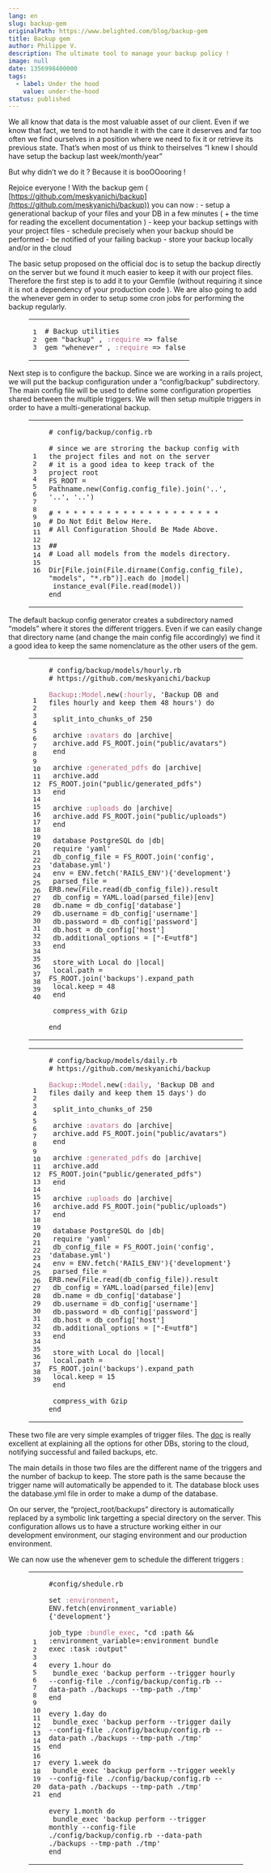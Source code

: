 ```yaml
---
lang: en
slug: backup-gem
originalPath: https://www.belighted.com/blog/backup-gem
title: Backup gem
author: Philippe V.
description: The ultimate tool to manage your backup policy !
image: null
date: 1356998400000
tags:
  - label: Under the hood
    value: under-the-hood
status: published
---
```

We all know that data is the most valuable asset of our client. Even if we know that fact, we tend to not handle it with the care it deserves and far too often we find ourselves in a position where we need to fix it or retrieve its previous state. That’s when most of us think to theirselves “I knew I should have setup the backup last week/month/year”

But why didn’t we do it ? Because it is booOOooring !

Rejoice everyone ! With the backup gem ( [https://github.com/meskyanichi/backup](https://github.com/meskyanichi/backup)) you can now : - setup a generational backup of your files and your DB in a few minutes ( + the time for reading the excellent documentation ) - keep your backup settings with your project files - schedule precisely when your backup should be performed - be notified of your failing backup - store your backup locally and/or in the cloud

The basic setup proposed on the official doc is to setup the backup directly on the server but we found it much easier to keep it with our project files. Therefore the first step is to add it to your Gemfile (without requiring it since it is not a dependency of your production code ). We are also going to add the whenever gem in order to setup some cron jobs for performing the backup regularly.

<figure class="code"><div class="highlight"><table><tbody><tr><td class="gutter"><pre class="line-numbers"><span class="line-number">1</span>
<span class="line-number">2</span>
<span class="line-number">3</span>
</pre></td><td class="code"><pre><code class="ruby"><span class="line"><span class="c1"><span class="comment"># Backup utilities</span></span>
</span><span class="line"><span class="n">gem</span> <span class="s2"><span class="string">"backup"</span></span> <span class="p">,</span> <span class="ss"><span class="symbol">:require</span></span> <span class="o">=&gt;</span> <span class="kp"><span class="keyword">false</span></span>
</span><span class="line"><span class="n">gem</span> <span class="s2"><span class="string">"whenever"</span></span> <span class="p">,</span> <span class="ss"><span class="symbol">:require</span></span> <span class="o">=&gt;</span> <span class="kp"><span class="keyword">false</span></span>
</span></code></pre></td></tr></tbody></table></div></figure>

Next step is to configure the backup. Since we are working in a rails project, we will put the backup configuration under a “config/backup” subdirectory. The main config file will be used to define some configuration properties shared between the multiple triggers. We will then setup multiple triggers in order to have a multi-generational backup.

<figure class="code"><div class="highlight"><table><tbody><tr><td class="gutter"><pre class="line-numbers"><span class="line-number">1</span>
<span class="line-number">2</span>
<span class="line-number">3</span>
<span class="line-number">4</span>
<span class="line-number">5</span>
<span class="line-number">6</span>
<span class="line-number">7</span>
<span class="line-number">8</span>
<span class="line-number">9</span>
<span class="line-number">10</span>
<span class="line-number">11</span>
<span class="line-number">12</span>
<span class="line-number">13</span>
<span class="line-number">14</span>
<span class="line-number">15</span>
<span class="line-number">16</span>
</pre></td><td class="code"><pre><code class="ruby"><span class="line"><span class="c1"><span class="comment"># config/backup/config.rb</span></span>
</span><span class="line">
</span><span class="line"><span class="c1"><span class="comment"># since we are stroring the backup config with the project files and not on the server</span></span>
</span><span class="line"><span class="c1"><span class="comment"># it is a good idea to keep track of the project root</span></span>
</span><span class="line"><span class="no"><span class="constant">FS_ROOT</span></span> <span class="o">=</span> <span class="no"><span class="constant">Pathname</span></span><span class="o">.</span><span class="n">new</span><span class="p">(</span><span class="no"><span class="constant">Config</span></span><span class="o">.</span><span class="n">config_file</span><span class="p">)</span><span class="o">.</span><span class="n">join</span><span class="p">(</span><span class="s1"><span class="string">'..'</span></span><span class="p">,</span> <span class="s1"><span class="string">'..'</span></span><span class="p">,</span> <span class="s1"><span class="string">'..'</span></span><span class="p">)</span>
</span><span class="line">
</span><span class="line"><span class="c1"><span class="comment"># * * * * * * * * * * * * * * * * * * * *</span></span>
</span><span class="line"><span class="c1"><span class="comment"># Do Not Edit Below Here.</span></span>
</span><span class="line"><span class="c1"><span class="comment"># All Configuration Should Be Made Above.</span></span>
</span><span class="line">
</span><span class="line"><span class="c1"><span class="comment">##</span></span>
</span><span class="line"><span class="c1"><span class="comment"># Load all models from the models directory.</span></span>
</span><span class="line">
</span><span class="line"><span class="no"><span class="constant">Dir</span></span><span class="o">[</span><span class="no"><span class="constant">File</span></span><span class="o">.</span><span class="n">join</span><span class="p">(</span><span class="no"><span class="constant">File</span></span><span class="o">.</span><span class="n">dirname</span><span class="p">(</span><span class="no"><span class="constant">Config</span></span><span class="o">.</span><span class="n">config_file</span><span class="p">),</span> <span class="s2"><span class="string">"models"</span></span><span class="p">,</span> <span class="s2"><span class="string">"*.rb"</span></span><span class="p">)</span><span class="o">].</span><span class="n">each</span> <span class="k"><span class="keyword">do</span></span> <span class="o">|</span><span class="n">model</span><span class="o">|</span>
</span><span class="line"> <span class="nb">instance_eval</span><span class="p">(</span><span class="no"><span class="constant">File</span></span><span class="o">.</span><span class="n">read</span><span class="p">(</span><span class="n">model</span><span class="p">))</span>
</span><span class="line"><span class="k"><span class="keyword">end</span></span>
</span></code></pre></td></tr></tbody></table></div></figure>

The default backup config generator creates a subdirectory named “models” where it stores the different triggers. Even if we can easily change that directory name (and change the main config file accordingly) we find it a good idea to keep the same nomenclature as the other users of the gem.

<figure class="code"><div class="highlight"><table><tbody><tr><td class="gutter"><pre class="line-numbers"><span class="line-number">1</span>
<span class="line-number">2</span>
<span class="line-number">3</span>
<span class="line-number">4</span>
<span class="line-number">5</span>
<span class="line-number">6</span>
<span class="line-number">7</span>
<span class="line-number">8</span>
<span class="line-number">9</span>
<span class="line-number">10</span>
<span class="line-number">11</span>
<span class="line-number">12</span>
<span class="line-number">13</span>
<span class="line-number">14</span>
<span class="line-number">15</span>
<span class="line-number">16</span>
<span class="line-number">17</span>
<span class="line-number">18</span>
<span class="line-number">19</span>
<span class="line-number">20</span>
<span class="line-number">21</span>
<span class="line-number">22</span>
<span class="line-number">23</span>
<span class="line-number">24</span>
<span class="line-number">25</span>
<span class="line-number">26</span>
<span class="line-number">27</span>
<span class="line-number">28</span>
<span class="line-number">29</span>
<span class="line-number">30</span>
<span class="line-number">31</span>
<span class="line-number">32</span>
<span class="line-number">33</span>
<span class="line-number">34</span>
<span class="line-number">35</span>
<span class="line-number">36</span>
<span class="line-number">37</span>
<span class="line-number">38</span>
<span class="line-number">39</span>
<span class="line-number">40</span>
</pre></td><td class="code"><pre><code class="ruby"><span class="line"><span class="c1"><span class="comment"># config/backup/models/hourly.rb</span></span>
</span><span class="line"><span class="c1"><span class="comment"># https://github.com/meskyanichi/backup</span></span>
</span><span class="line">
</span><span class="line"><span class="ss"><span class="constant">Backup</span></span><span class="constant"><span class="p">:</span><span class="ss">:Model</span></span><span class="ss"></span><span class="o">.</span><span class="n">new</span><span class="p">(</span><span class="ss"><span class="symbol">:hourly</span></span><span class="p">,</span> <span class="s1"><span class="string">'Backup DB and files hourly and keep them 48 hours'</span></span><span class="p">)</span> <span class="k"><span class="keyword">do</span></span>
</span><span class="line">
</span><span class="line"> <span class="n">split_into_chunks_of</span> <span class="mi"><span class="number">250</span></span>
</span><span class="line">
</span><span class="line"> <span class="n">archive</span> <span class="ss"><span class="symbol">:avatars</span></span> <span class="k"><span class="keyword">do</span></span> <span class="o">|</span><span class="n">archive</span><span class="o">|</span>
</span><span class="line"> <span class="n">archive</span><span class="o">.</span><span class="n">add</span> <span class="no"><span class="constant">FS_ROOT</span></span><span class="o">.</span><span class="n">join</span><span class="p">(</span><span class="s2"><span class="string">"public/avatars"</span></span><span class="p">)</span>
</span><span class="line"> <span class="k"><span class="keyword">end</span></span>
</span><span class="line">
</span><span class="line"> <span class="n">archive</span> <span class="ss"><span class="symbol">:generated_pdfs</span></span> <span class="k"><span class="keyword">do</span></span> <span class="o">|</span><span class="n">archive</span><span class="o">|</span>
</span><span class="line"> <span class="n">archive</span><span class="o">.</span><span class="n">add</span> <span class="no"><span class="constant">FS_ROOT</span></span><span class="o">.</span><span class="n">join</span><span class="p">(</span><span class="s2"><span class="string">"public/generated_pdfs"</span></span><span class="p">)</span>
</span><span class="line"> <span class="k"><span class="keyword">end</span></span>
</span><span class="line">
</span><span class="line"> <span class="n">archive</span> <span class="ss"><span class="symbol">:uploads</span></span> <span class="k"><span class="keyword">do</span></span> <span class="o">|</span><span class="n">archive</span><span class="o">|</span>
</span><span class="line"> <span class="n">archive</span><span class="o">.</span><span class="n">add</span> <span class="no"><span class="constant">FS_ROOT</span></span><span class="o">.</span><span class="n">join</span><span class="p">(</span><span class="s2"><span class="string">"public/uploads"</span></span><span class="p">)</span>
</span><span class="line"> <span class="k"><span class="keyword">end</span></span>
</span><span class="line">
</span><span class="line"> <span class="n">database</span> <span class="no"><span class="constant">PostgreSQL</span></span> <span class="k"><span class="keyword">do</span></span> <span class="o">|</span><span class="n">db</span><span class="o">|</span>
</span><span class="line"> <span class="nb"><span class="keyword">require</span></span> <span class="s1"><span class="string">'yaml'</span></span>
</span><span class="line"> <span class="n">db_config_file</span> <span class="o">=</span> <span class="no"><span class="constant">FS_ROOT</span></span><span class="o">.</span><span class="n">join</span><span class="p">(</span><span class="s1"><span class="string">'config'</span></span><span class="p">,</span> <span class="s1"><span class="string">'database.yml'</span></span><span class="p">)</span>
</span><span class="line"> <span class="n">env</span> <span class="o">=</span> <span class="no"><span class="constant">ENV</span></span><span class="o">.</span><span class="n">fetch</span><span class="p">(</span><span class="s1"><span class="string">'RAILS_ENV'</span></span><span class="p">){</span><span class="s1"><span class="string">'development'</span></span><span class="p">}</span>
</span><span class="line"> <span class="n">parsed_file</span> <span class="o">=</span> <span class="no"><span class="constant">ERB</span></span><span class="o">.</span><span class="n">new</span><span class="p">(</span><span class="no"><span class="constant">File</span></span><span class="o">.</span><span class="n">read</span><span class="p">(</span><span class="n">db_config_file</span><span class="p">))</span><span class="o">.</span><span class="n">result</span>
</span><span class="line"> <span class="n">db_config</span> <span class="o">=</span> <span class="no"><span class="constant">YAML</span></span><span class="o">.</span><span class="n">load</span><span class="p">(</span><span class="n">parsed_file</span><span class="p">)</span><span class="o">[</span><span class="n">env</span><span class="o">]</span>
</span><span class="line"> <span class="n">db</span><span class="o">.</span><span class="n">name</span> <span class="o">=</span> <span class="n">db_config</span><span class="o">[</span><span class="s1"><span class="string">'database'</span></span><span class="o">]</span>
</span><span class="line"> <span class="n">db</span><span class="o">.</span><span class="n">username</span> <span class="o">=</span> <span class="n">db_config</span><span class="o">[</span><span class="s1"><span class="string">'username'</span></span><span class="o">]</span>
</span><span class="line"> <span class="n">db</span><span class="o">.</span><span class="n">password</span> <span class="o">=</span> <span class="n">db_config</span><span class="o">[</span><span class="s1"><span class="string">'password'</span></span><span class="o">]</span>
</span><span class="line"> <span class="n">db</span><span class="o">.</span><span class="n">host</span> <span class="o">=</span> <span class="n">db_config</span><span class="o">[</span><span class="s1"><span class="string">'host'</span></span><span class="o">]</span>
</span><span class="line"> <span class="n">db</span><span class="o">.</span><span class="n">additional_options</span> <span class="o">=</span> <span class="o">[</span><span class="s2"><span class="string">"-E=utf8"</span></span><span class="o">]</span>
</span><span class="line"> <span class="k"><span class="keyword">end</span></span>
</span><span class="line">
</span><span class="line"> <span class="n">store_with</span> <span class="no"><span class="constant">Local</span></span> <span class="k"><span class="keyword">do</span></span> <span class="o">|</span><span class="n">local</span><span class="o">|</span>
</span><span class="line"> <span class="n">local</span><span class="o">.</span><span class="n">path</span> <span class="o">=</span> <span class="no"><span class="constant">FS_ROOT</span></span><span class="o">.</span><span class="n">join</span><span class="p">(</span><span class="s1"><span class="string">'backups'</span></span><span class="p">)</span><span class="o">.</span><span class="n">expand_path</span>
</span><span class="line"> <span class="n">local</span><span class="o">.</span><span class="n">keep</span> <span class="o">=</span> <span class="mi"><span class="number">48</span></span>
</span><span class="line"> <span class="k"><span class="keyword">end</span></span>
</span><span class="line">
</span><span class="line"> <span class="n">compress_with</span> <span class="no"><span class="constant">Gzip</span></span>
</span><span class="line">
</span><span class="line"><span class="k"><span class="keyword">end</span></span>
</span></code></pre></td></tr></tbody></table></div></figure>

<figure class="code"><div class="highlight"><table><tbody><tr><td class="gutter"><pre class="line-numbers"><span class="line-number">1</span>
<span class="line-number">2</span>
<span class="line-number">3</span>
<span class="line-number">4</span>
<span class="line-number">5</span>
<span class="line-number">6</span>
<span class="line-number">7</span>
<span class="line-number">8</span>
<span class="line-number">9</span>
<span class="line-number">10</span>
<span class="line-number">11</span>
<span class="line-number">12</span>
<span class="line-number">13</span>
<span class="line-number">14</span>
<span class="line-number">15</span>
<span class="line-number">16</span>
<span class="line-number">17</span>
<span class="line-number">18</span>
<span class="line-number">19</span>
<span class="line-number">20</span>
<span class="line-number">21</span>
<span class="line-number">22</span>
<span class="line-number">23</span>
<span class="line-number">24</span>
<span class="line-number">25</span>
<span class="line-number">26</span>
<span class="line-number">27</span>
<span class="line-number">28</span>
<span class="line-number">29</span>
<span class="line-number">30</span>
<span class="line-number">31</span>
<span class="line-number">32</span>
<span class="line-number">33</span>
<span class="line-number">34</span>
<span class="line-number">35</span>
<span class="line-number">36</span>
<span class="line-number">37</span>
<span class="line-number">38</span>
<span class="line-number">39</span>
</pre></td><td class="code"><pre><code class="ruby"><span class="line"><span class="c1"><span class="comment"># config/backup/models/daily.rb</span></span>
</span><span class="line"><span class="c1"><span class="comment"># https://github.com/meskyanichi/backup</span></span>
</span><span class="line">
</span><span class="line"><span class="ss"><span class="constant">Backup</span></span><span class="constant"><span class="p">:</span><span class="ss">:Model</span></span><span class="ss"></span><span class="o">.</span><span class="n">new</span><span class="p">(</span><span class="ss"><span class="symbol">:daily</span></span><span class="p">,</span> <span class="s1"><span class="string">'Backup DB and files daily and keep them 15 days'</span></span><span class="p">)</span> <span class="k"><span class="keyword">do</span></span>
</span><span class="line">
</span><span class="line"> <span class="n">split_into_chunks_of</span> <span class="mi"><span class="number">250</span></span>
</span><span class="line">
</span><span class="line"> <span class="n">archive</span> <span class="ss"><span class="symbol">:avatars</span></span> <span class="k"><span class="keyword">do</span></span> <span class="o">|</span><span class="n">archive</span><span class="o">|</span>
</span><span class="line"> <span class="n">archive</span><span class="o">.</span><span class="n">add</span> <span class="no"><span class="constant">FS_ROOT</span></span><span class="o">.</span><span class="n">join</span><span class="p">(</span><span class="s2"><span class="string">"public/avatars"</span></span><span class="p">)</span>
</span><span class="line"> <span class="k"><span class="keyword">end</span></span>
</span><span class="line">
</span><span class="line"> <span class="n">archive</span> <span class="ss"><span class="symbol">:generated_pdfs</span></span> <span class="k"><span class="keyword">do</span></span> <span class="o">|</span><span class="n">archive</span><span class="o">|</span>
</span><span class="line"> <span class="n">archive</span><span class="o">.</span><span class="n">add</span> <span class="no"><span class="constant">FS_ROOT</span></span><span class="o">.</span><span class="n">join</span><span class="p">(</span><span class="s2"><span class="string">"public/generated_pdfs"</span></span><span class="p">)</span>
</span><span class="line"> <span class="k"><span class="keyword">end</span></span>
</span><span class="line">
</span><span class="line"> <span class="n">archive</span> <span class="ss"><span class="symbol">:uploads</span></span> <span class="k"><span class="keyword">do</span></span> <span class="o">|</span><span class="n">archive</span><span class="o">|</span>
</span><span class="line"> <span class="n">archive</span><span class="o">.</span><span class="n">add</span> <span class="no"><span class="constant">FS_ROOT</span></span><span class="o">.</span><span class="n">join</span><span class="p">(</span><span class="s2"><span class="string">"public/uploads"</span></span><span class="p">)</span>
</span><span class="line"> <span class="k"><span class="keyword">end</span></span>
</span><span class="line">
</span><span class="line"> <span class="n">database</span> <span class="no"><span class="constant">PostgreSQL</span></span> <span class="k"><span class="keyword">do</span></span> <span class="o">|</span><span class="n">db</span><span class="o">|</span>
</span><span class="line"> <span class="nb"><span class="keyword">require</span></span> <span class="s1"><span class="string">'yaml'</span></span>
</span><span class="line"> <span class="n">db_config_file</span> <span class="o">=</span> <span class="no"><span class="constant">FS_ROOT</span></span><span class="o">.</span><span class="n">join</span><span class="p">(</span><span class="s1"><span class="string">'config'</span></span><span class="p">,</span> <span class="s1"><span class="string">'database.yml'</span></span><span class="p">)</span>
</span><span class="line"> <span class="n">env</span> <span class="o">=</span> <span class="no"><span class="constant">ENV</span></span><span class="o">.</span><span class="n">fetch</span><span class="p">(</span><span class="s1"><span class="string">'RAILS_ENV'</span></span><span class="p">){</span><span class="s1"><span class="string">'development'</span></span><span class="p">}</span>
</span><span class="line"> <span class="n">parsed_file</span> <span class="o">=</span> <span class="no"><span class="constant">ERB</span></span><span class="o">.</span><span class="n">new</span><span class="p">(</span><span class="no"><span class="constant">File</span></span><span class="o">.</span><span class="n">read</span><span class="p">(</span><span class="n">db_config_file</span><span class="p">))</span><span class="o">.</span><span class="n">result</span>
</span><span class="line"> <span class="n">db_config</span> <span class="o">=</span> <span class="no"><span class="constant">YAML</span></span><span class="o">.</span><span class="n">load</span><span class="p">(</span><span class="n">parsed_file</span><span class="p">)</span><span class="o">[</span><span class="n">env</span><span class="o">]</span>
</span><span class="line"> <span class="n">db</span><span class="o">.</span><span class="n">name</span> <span class="o">=</span> <span class="n">db_config</span><span class="o">[</span><span class="s1"><span class="string">'database'</span></span><span class="o">]</span>
</span><span class="line"> <span class="n">db</span><span class="o">.</span><span class="n">username</span> <span class="o">=</span> <span class="n">db_config</span><span class="o">[</span><span class="s1"><span class="string">'username'</span></span><span class="o">]</span>
</span><span class="line"> <span class="n">db</span><span class="o">.</span><span class="n">password</span> <span class="o">=</span> <span class="n">db_config</span><span class="o">[</span><span class="s1"><span class="string">'password'</span></span><span class="o">]</span>
</span><span class="line"> <span class="n">db</span><span class="o">.</span><span class="n">host</span> <span class="o">=</span> <span class="n">db_config</span><span class="o">[</span><span class="s1"><span class="string">'host'</span></span><span class="o">]</span>
</span><span class="line"> <span class="n">db</span><span class="o">.</span><span class="n">additional_options</span> <span class="o">=</span> <span class="o">[</span><span class="s2"><span class="string">"-E=utf8"</span></span><span class="o">]</span>
</span><span class="line"> <span class="k"><span class="keyword">end</span></span>
</span><span class="line">
</span><span class="line"> <span class="n">store_with</span> <span class="no"><span class="constant">Local</span></span> <span class="k"><span class="keyword">do</span></span> <span class="o">|</span><span class="n">local</span><span class="o">|</span>
</span><span class="line"> <span class="n">local</span><span class="o">.</span><span class="n">path</span> <span class="o">=</span> <span class="no"><span class="constant">FS_ROOT</span></span><span class="o">.</span><span class="n">join</span><span class="p">(</span><span class="s1"><span class="string">'backups'</span></span><span class="p">)</span><span class="o">.</span><span class="n">expand_path</span>
</span><span class="line"> <span class="n">local</span><span class="o">.</span><span class="n">keep</span> <span class="o">=</span> <span class="mi"><span class="number">15</span></span>
</span><span class="line"> <span class="k"><span class="keyword">end</span></span>
</span><span class="line">
</span><span class="line"> <span class="n">compress_with</span> <span class="no"><span class="constant">Gzip</span></span>
</span><span class="line"><span class="k"><span class="keyword">end</span></span>
</span></code></pre></td></tr></tbody></table></div></figure>

These two file are very simple examples of trigger files. The [doc](https://github.com/meskyanichi/backup/wiki) is really excellent at explaining all the options for other DBs, storing to the cloud, notifying successful and failed backups, etc.

The main details in those two files are the different name of the triggers and the number of backup to keep. The store path is the same because the trigger name will automatically be appended to it. The database block uses the database.yml file in order to make a dump of the database.

On our server, the “project\_root/backups” directory is automatically replaced by a symbolic link targetting a special directory on the server. This configuration allows us to have a structure working either in our development environment, our staging environment and our production environment.

We can now use the whenever gem to schedule the different triggers :

<figure class="code"><div class="highlight"><table><tbody><tr><td class="gutter"><pre class="line-numbers"><span class="line-number">1</span>
<span class="line-number">2</span>
<span class="line-number">3</span>
<span class="line-number">4</span>
<span class="line-number">5</span>
<span class="line-number">6</span>
<span class="line-number">7</span>
<span class="line-number">8</span>
<span class="line-number">9</span>
<span class="line-number">10</span>
<span class="line-number">11</span>
<span class="line-number">12</span>
<span class="line-number">13</span>
<span class="line-number">14</span>
<span class="line-number">15</span>
<span class="line-number">16</span>
<span class="line-number">17</span>
<span class="line-number">18</span>
<span class="line-number">19</span>
<span class="line-number">20</span>
<span class="line-number">21</span>
</pre></td><td class="code"><pre><code class="ruby"><span class="line"><span class="c1"><span class="comment">#config/shedule.rb</span></span>
</span><span class="line">
</span><span class="line"><span class="n">set</span> <span class="ss"><span class="symbol">:environment</span></span><span class="p">,</span> <span class="no"><span class="constant">ENV</span></span><span class="o">.</span><span class="n">fetch</span><span class="p">(</span><span class="n">environment_variable</span><span class="p">){</span><span class="s1"><span class="string">'development'</span></span><span class="p">}</span>
</span><span class="line">
</span><span class="line"><span class="n">job_type</span> <span class="ss"><span class="symbol">:bundle_exec</span></span><span class="p">,</span> <span class="s2"><span class="string">"cd :path &amp;&amp; :environment_variable=:environment bundle exec :task :output"</span></span>
</span><span class="line">
</span><span class="line"><span class="n">every</span> <span class="mi"><span class="number">1</span></span><span class="o">.</span><span class="n">hour</span> <span class="k"><span class="keyword">do</span></span>
</span><span class="line"> <span class="n">bundle_exec</span> <span class="s1"><span class="string">'backup perform --trigger hourly --config-file ./config/backup/config.rb --data-path ./backups --tmp-path ./tmp'</span></span>
</span><span class="line"><span class="k"><span class="keyword">end</span></span>
</span><span class="line">
</span><span class="line"><span class="n">every</span> <span class="mi"><span class="number">1</span></span><span class="o">.</span><span class="n">day</span> <span class="k"><span class="keyword">do</span></span>
</span><span class="line"> <span class="n">bundle_exec</span> <span class="s1"><span class="string">'backup perform --trigger daily --config-file ./config/backup/config.rb --data-path ./backups --tmp-path ./tmp'</span></span>
</span><span class="line"><span class="k"><span class="keyword">end</span></span>
</span><span class="line">
</span><span class="line"><span class="n">every</span> <span class="mi"><span class="number">1</span></span><span class="o">.</span><span class="n">week</span> <span class="k"><span class="keyword">do</span></span>
</span><span class="line"> <span class="n">bundle_exec</span> <span class="s1"><span class="string">'backup perform --trigger weekly --config-file ./config/backup/config.rb --data-path ./backups --tmp-path ./tmp'</span></span>
</span><span class="line"><span class="k"><span class="keyword">end</span></span>
</span><span class="line">
</span><span class="line"><span class="n">every</span> <span class="mi"><span class="number">1</span></span><span class="o">.</span><span class="n">month</span> <span class="k"><span class="keyword">do</span></span>
</span><span class="line"> <span class="n">bundle_exec</span> <span class="s1"><span class="string">'backup perform --trigger monthly --config-file ./config/backup/config.rb --data-path ./backups --tmp-path ./tmp'</span></span>
</span><span class="line"><span class="k"><span class="keyword">end</span></span>
</span></code></pre></td></tr></tbody></table></div><div class="highlight"><span class="hs-cta-wrapper" id="hs-cta-wrapper-fb3606cc-cc1b-47d0-ae85-2c9f69837fe2"><span class="hs-cta-node hs-cta-fb3606cc-cc1b-47d0-ae85-2c9f69837fe2" id="hs-cta-fb3606cc-cc1b-47d0-ae85-2c9f69837fe2"><a href="/images/legacy-cta/AXiCET7u5jZd-YyzgzFaY.png" alt="New Call-to-action"></a></span></span></div></figure>